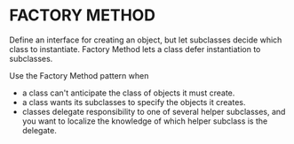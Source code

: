 # FACTORY METHOD #

Define an interface for creating an object, but let subclasses decide which class to instantiate. Factory Method lets a class defer instantiation to subclasses.

Use the Factory Method pattern when
 - a class can't anticipate the class of objects it must create.
 - a class wants its subclasses to specify the objects it creates.
 - classes delegate responsibility to one of several helper subclasses, and you want to localize the knowledge of which helper subclass is the delegate.
